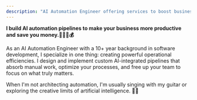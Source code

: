 ```yaml
---
description: "AI Automation Engineer offering services to boost business productivity and cut costs. I build custom AI pipelines to streamline workflows and deliver savings."
---
```


**I build AI automation pipelines to make your business more productive and save you money.👷‍♂️🤖💰**

As an AI Automation Engineer with a 10+ year background in software development, I specialize in one thing: creating powerful operational efficiencies. I design and implement custom AI-integrated pipelines that absorb manual work, optimize your processes, and free up your team to focus on what truly matters.

When I'm not architecting automation, I'm usually singing with my guitar or exploring the creative limits of artificial intelligence. 🎸🤖